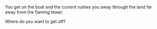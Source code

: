 You get on the boat and the current rushes you away through the land far away from the flaming tower.

Where do you want to get off?
